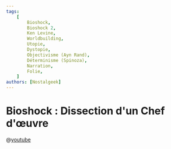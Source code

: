```yaml
---
tags:
    [
        Bioshock,
        Bioshock 2,
        Ken Levine,
        Worldbuilding,
        Utopie,
        Dystopie,
        Objectivisme (Ayn Rand),
        Déterminisme (Spinoza),
        Narration,
        Folie,
    ]
authors: [Nostalgeek]
---
```


# Bioshock : Dissection d'un Chef d'œuvre

@[youtube](https://www.youtube.com/watch?v=AH4YNPIrz2M)
